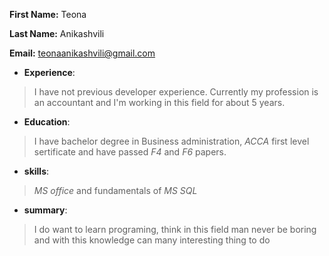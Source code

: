 
**First Name:**       Teona

**Last Name:**        Anikashvili

 **Email:**           teonaanikashvili@gmail.com



    

- **Experience**: 
>I have not previous developer experience. Currently my profession is an accountant and I'm working in this field for about 5 years.
  

- **Education**:
>I have bachelor degree in Business administration, _ACCA_ first level sertificate and have passed _F4_ and _F6_ papers.
   

-  **skills**: 
>_MS office_ and fundamentals of _MS SQL_
  

- **summary**:
>I do want to learn programing, think in this field man never be boring and with this knowledge can many interesting thing to do